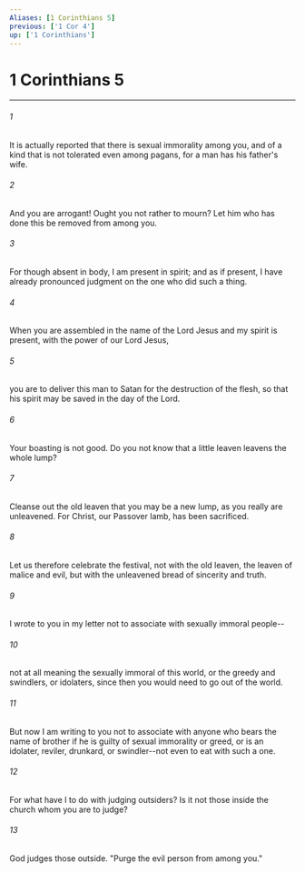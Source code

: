 ```yaml
---
Aliases: [1 Corinthians 5]
previous: ['1 Cor 4']
up: ['1 Corinthians']
---
```

# 1 Corinthians 5

***

 

###### 1 
It is actually reported that there is sexual immorality among you, and of a kind that is not tolerated even among pagans, for a man has his father's wife. 
 

###### 2 
And you are arrogant! Ought you not rather to mourn? Let him who has done this be removed from among you.
 
 

###### 3 
For though absent in body, I am present in spirit; and as if present, I have already pronounced judgment on the one who did such a thing. 
 

###### 4 
When you are assembled in the name of the Lord Jesus and my spirit is present, with the power of our Lord Jesus, 
 

###### 5 
you are to deliver this man to Satan for the destruction of the flesh, so that his spirit may be saved in the day of the Lord.
 
 

###### 6 
Your boasting is not good. Do you not know that a little leaven leavens the whole lump? 
 

###### 7 
Cleanse out the old leaven that you may be a new lump, as you really are unleavened. For Christ, our Passover lamb, has been sacrificed. 
 

###### 8 
Let us therefore celebrate the festival, not with the old leaven, the leaven of malice and evil, but with the unleavened bread of sincerity and truth.
 
 

###### 9 
I wrote to you in my letter not to associate with sexually immoral people-- 
 

###### 10 
not at all meaning the sexually immoral of this world, or the greedy and swindlers, or idolaters, since then you would need to go out of the world. 
 

###### 11 
But now I am writing to you not to associate with anyone who bears the name of brother if he is guilty of sexual immorality or greed, or is an idolater, reviler, drunkard, or swindler--not even to eat with such a one. 
 

###### 12 
For what have I to do with judging outsiders? Is it not those inside the church whom you are to judge? 
 

###### 13 
God judges those outside. "Purge the evil person from among you."
 
